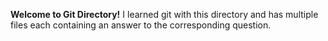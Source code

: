 **Welcome to Git Directory!**
I learned git with this directory and has multiple files each containing an answer to the corresponding question.

